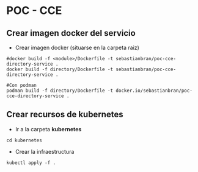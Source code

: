 # POC - CCE

## Crear imagen docker del servicio

* Crear imagen docker (situarse en la carpeta raiz)

```shell
#docker build -f <module>/Dockerfile -t sebastianbran/poc-cce-directory-service .
docker build -f directory/Dockerfile -t sebastianbran/poc-cce-directory-service .

#Con podman
podman build -f directory/Dockerfile -t docker.io/sebastianbran/poc-cce-directory-service .
```

## Crear recursos de kubernetes

* Ir a la carpeta **kubernetes**

```shell
cd kubernetes
```

* Crear la infraestructura

```shell
kubectl apply -f .
```